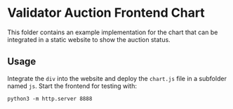 # Validator Auction Frontend Chart
This folder contains an example implementation for the chart that can be integrated in a static website to show the auction status.

## Usage

Integrate the `div` into the website and deploy the `chart.js` file in a subfolder named `js`. Start the frontend for testing with:

```
python3 -m http.server 8888
```